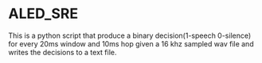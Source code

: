 # ALED_SRE
This is a python script that produce a binary decision(1-speech 0-silence) for every 20ms window and 10ms hop given a 16 khz sampled wav file and writes the decisions to a text file.
